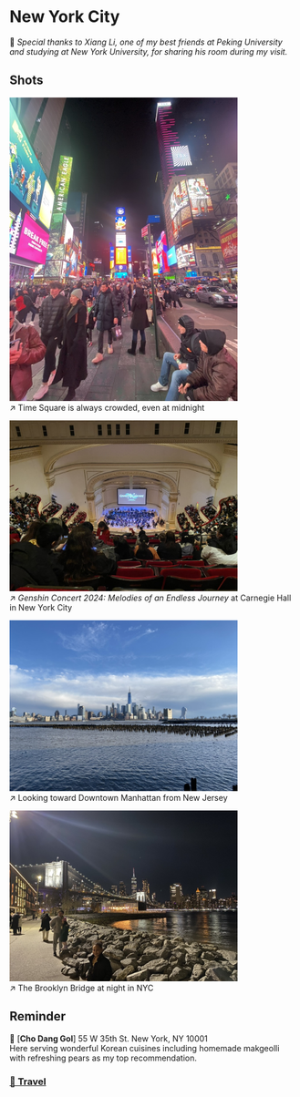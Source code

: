 # New York City

🩵 *Special thanks to Xiang Li, one of my best friends at Peking University and studying at New York University, for sharing his room during my visit.*

## Shots

<img src="../img/NYC/timesquare.jpeg" width=400/>\
↗️ Time Square is always crowded, even at midnight

<img src="../img/NYC/genshin.jpeg" width=400/>\
↗️ *Genshin Concert 2024: Melodies of an Endless Journey* at Carnegie Hall in New York City

<img src="../img/NYC/island.jpeg" width=400/>\
↗️ Looking toward Downtown Manhattan from New Jersey

<img src="../img/NYC/bridge.jpeg" width=400/>\
↗️ The Brooklyn Bridge at night in NYC

## Reminder
📍 [**Cho Dang Gol**] 55 W 35th St. New York, NY 10001\
Here serving wonderful Korean cuisines including homemade makgeolli with refreshing pears as my top recommendation. 


### [🚢 Travel](./travel.md)